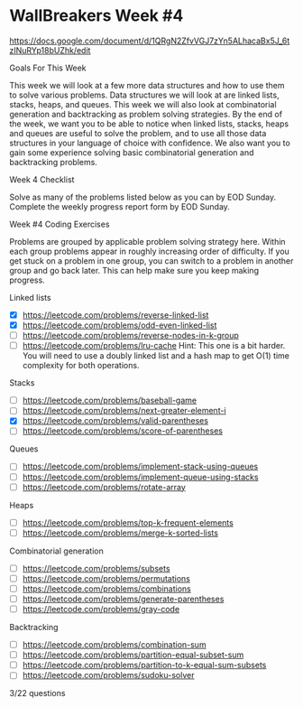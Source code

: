 # WallBreakers Week #4

https://docs.google.com/document/d/1QRgN2ZfvVGJ7zYn5ALhacaBx5J_6tzINuRYp18bUZhk/edit

Goals For This Week

This week we will look at a few more data structures and how to use them to solve various problems. Data structures we will look at are linked lists, stacks, heaps, and queues. This week we will also look at combinatorial generation and backtracking as problem solving strategies. By the end of the week, we want you to be able to notice when linked lists, stacks, heaps and queues are useful to solve the problem, and to use all those data structures in your language of choice with confidence. We also want you to gain some experience solving basic combinatorial generation and backtracking problems.

Week 4 Checklist

Solve as many of the problems listed below as you can by EOD Sunday.
Complete the weekly progress report form by EOD Sunday.

Week #4 Coding Exercises

Problems are grouped by applicable problem solving strategy here. Within each group problems appear in roughly increasing order of difficulty. If you get stuck on a problem in one group, you can switch to a problem in another group and go back later. This can help make sure you keep making progress.

Linked lists
- [X] https://leetcode.com/problems/reverse-linked-list
- [X] https://leetcode.com/problems/odd-even-linked-list
- [ ] https://leetcode.com/problems/reverse-nodes-in-k-group
- [ ] https://leetcode.com/problems/lru-cache
Hint: This one is a bit harder. You will need to use a doubly linked list and a hash map to get O(1) time complexity for both operations.

Stacks
- [ ] https://leetcode.com/problems/baseball-game
- [ ] https://leetcode.com/problems/next-greater-element-i
- [X] https://leetcode.com/problems/valid-parentheses
- [ ] https://leetcode.com/problems/score-of-parentheses

Queues
- [ ] https://leetcode.com/problems/implement-stack-using-queues
- [ ] https://leetcode.com/problems/implement-queue-using-stacks
- [ ] https://leetcode.com/problems/rotate-array

Heaps
- [ ] https://leetcode.com/problems/top-k-frequent-elements
- [ ] https://leetcode.com/problems/merge-k-sorted-lists

Combinatorial generation
- [ ] https://leetcode.com/problems/subsets
- [ ] https://leetcode.com/problems/permutations
- [ ] https://leetcode.com/problems/combinations
- [ ] https://leetcode.com/problems/generate-parentheses
- [ ] https://leetcode.com/problems/gray-code

Backtracking
- [ ] https://leetcode.com/problems/combination-sum
- [ ] https://leetcode.com/problems/partition-equal-subset-sum
- [ ] https://leetcode.com/problems/partition-to-k-equal-sum-subsets
- [ ] https://leetcode.com/problems/sudoku-solver

3/22 questions